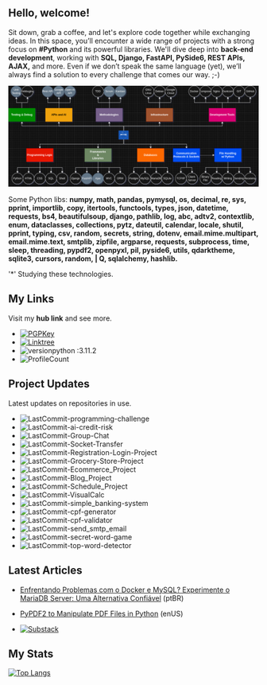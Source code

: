 ## Hello, welcome!
Sit down, grab a coffee, and let's explore code together while exchanging ideas. In this space, you’ll encounter a wide range of projects with a strong focus on **#Python** and its powerful libraries. We'll dive deep into **back-end development**, working with **SQL, Django, FastAPI, PySide6, REST APIs, AJAX,** and more. Even if we don’t speak the same language (yet), we’ll always find a solution to every challenge that comes our way. ;-)

<div align="center">
  <img src="https://github.com/ecopque/ecopque/blob/main/Edson_Copque_-_GitHub_-_Diagram3.png" alt="readme" />
</div>

Some Python libs: **numpy, math, pandas, pymysql, os, decimal, re, sys, pprint, importlib, copy, itertools, functools, types, json, datetime, requests, bs4, beautifulsoup, django, pathlib, log, abc, adtv2, contextlib, enum, dataclasses, collections, pytz, dateutil, calendar, locale, shutil, pprint, typing, csv, random, secrets, string, dotenv, email.mime.multipart, email.mime.text, smtplib, zipfile, argparse, requests, subprocess, time, sleep, threading, pypdf2, openpyxl, pil, pyside6, utils, qdarktheme, sqlite3, cursors, random, | Q, sqlalchemy, hashlib.**

'*' Studying these technologies.

## My Links
Visit my <strong>hub link</strong> and see more.

- [![PGPKey](https://img.shields.io/badge/PGP%20Key%20for%20Email-0A0A0A?style=flat&logo=mail.ru&logoColor=FF0000)](https://keys.openpgp.org/search?q=ecop%40disroot.org)&nbsp;
- [![Linktree](https://img.shields.io/badge/Links-edsoncopque-blue?style=flat&logo=linktree&logoColor=FF0000)](https://linktr.ee/edsoncopque)&nbsp;
- ![versionpython :3.11.2](https://img.shields.io/badge/Python%20version-3.11.2-blue)&nbsp;
- ![ProfileCount](https://komarev.com/ghpvc/?username=ecopque&color=yellow)&nbsp;


## Project Updates
Latest updates on repositories in use.
- ![LastCommit-programming-challenge](https://img.shields.io/github/last-commit/ecopque/programming_challenges?logo=&logoColor=white&label=/programming_challenges&color=9bf12&&style=flat)&nbsp;
- ![LastCommit-ai-credit-risk](https://img.shields.io/github/last-commit/ecopque/ai_credit_risk_predictiongroup_chat?logo=&logoColor=white&label=/ai_credit_risk_prediction&color=9bf12&&style=flat)&nbsp;
- ![LastCommit-Group-Chat](https://img.shields.io/github/last-commit/ecopque/group_chat?logo=&logoColor=white&label=/group_chat&color=9bf12&&style=flat)&nbsp;
- ![LastCommit-Socket-Transfer](https://img.shields.io/github/last-commit/ecopque/socket_transfer?logo=&logoColor=white&label=/socket_transfer&color=9bf12&&style=flat)&nbsp;
- ![LastCommit-Registration-Login-Project](https://img.shields.io/github/last-commit/ecopque/registration_and_login_project?logo=&logoColor=white&label=/registration_and_login_project&color=9bf12&&style=flat)&nbsp;
- ![LastCommit-Grocery-Store-Project](https://img.shields.io/github/last-commit/ecopque/grocerystore_project?logo=&logoColor=white&label=/grocerystore_project&color=9bf12&&style=flat)&nbsp;
- ![LastCommit-Ecommerce_Project](https://img.shields.io/github/last-commit/ecopque/ecommerce_project?logo=&logoColor=white&label=/ecommerce_project&color=9bf12&&style=flat)&nbsp;
- ![LastCommit-Blog_Project](https://img.shields.io/github/last-commit/ecopque/blog_project?logo=&logoColor=white&label=/blog_project&color=9bf12&&style=flat)&nbsp;
- ![LastCommit-Schedule_Project](https://img.shields.io/github/last-commit/ecopque/schedule_project?logo=&logoColor=white&label=/schedule_project&color=9bf12&&style=flat)&nbsp;
- ![LastCommit-VisualCalc](https://img.shields.io/github/last-commit/ecopque/visualcalc_calculator?logo=&logoColor=white&label=/visualcalc&color=9bf12&&style=flat)&nbsp;
- ![LastCommit-simple_banking-system](https://img.shields.io/github/last-commit/ecopque/simple_banking_system?logo=&logoColor=white&label=/simple_banking_system&color=9bf12&&style=flat)&nbsp;
- ![LastCommit-cpf-generator](https://img.shields.io/github/last-commit/ecopque/cpf_generator?logo=&logoColor=white&label=/cpf_generator&color=9bf12&&style=flat)&nbsp;
- ![LastCommit-cpf-validator](https://img.shields.io/github/last-commit/ecopque/cpf_validator?logo=&logoColor=white&label=/cpf_validator&color=9bf12&&style=flat)&nbsp;
- ![LastCommit-send_smtp_email](https://img.shields.io/github/last-commit/ecopque/send_smtp_email?logo=&logoColor=white&label=/send_smtp_email&color=9bf12&&style=flat)&nbsp;
- ![LastCommit-secret-word-game](https://img.shields.io/github/last-commit/ecopque/secret_word_game?logo=&logoColor=white&label=/secret_word_game&color=9bf12&&style=flat)&nbsp;
- ![LastCommit-top-word-detector](https://img.shields.io/github/last-commit/ecopque/top_word_detector?logo=&logoColor=white&label=/top_word_detector&color=9bf12&&style=flat)&nbsp;

## Latest Articles
- [Enfrentando Problemas com o Docker e MySQL? Experimente o MariaDB Server: Uma Alternativa Confiável](https://ecop.substack.com/p/enfrentando-problemas-com-o-docker) (ptBR)
- [PyPDF2 to Manipulate PDF Files in Python](https://ecop.substack.com/p/pypdf2-to-manipulate-pdf-files) (enUS)

- [![Substack](https://img.shields.io/badge/-Substack-05122A?style=flat&logo=Substack)](https://ecop.substack.com/)

## My Stats
[![Top Langs](https://github-readme-stats.vercel.app/api/top-langs/?username=ecopque&layout=compact&theme=prussian)](https://github.com/anuraghazra/github-readme-stats)&nbsp;




<!--
**ecopque/ecopque** is a ✨ _special_ ✨ repository because its `README.md` (this file) appears on your GitHub profile.

Here are some ideas to get you started:

- 🔭 I’m currently working on ...
- 🌱 I’m currently learning ...
- 👯 I’m looking to collaborate on ...
- 🤔 I’m looking for help with ...
- 💬 Ask me about ...
- 📫 How to reach me: ...
- 😄 Pronouns: ...
- ⚡ Fun fact: ...
-->
